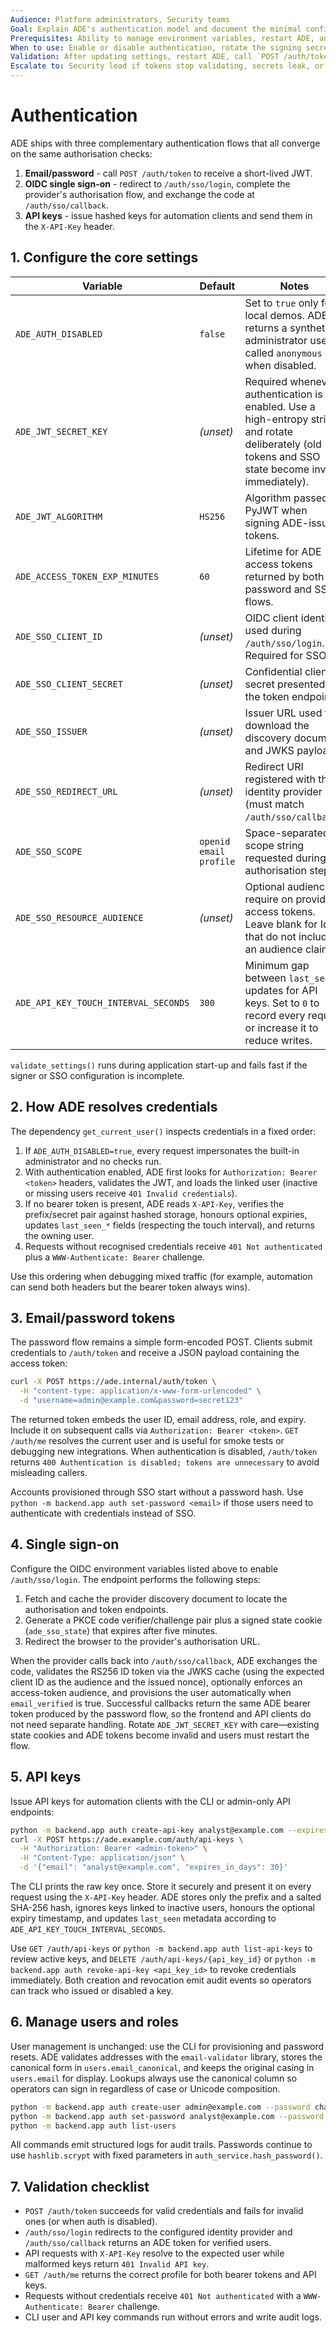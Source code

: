 ```yaml
---
Audience: Platform administrators, Security teams
Goal: Explain ADE's authentication model and document the minimal configuration required to operate it safely.
Prerequisites: Ability to manage environment variables, restart ADE, and provision user accounts.
When to use: Enable or disable authentication, rotate the signing secret, or review how operators obtain API access.
Validation: After updating settings, restart ADE, call `POST /auth/token`, and verify protected routes reject unsigned requests.
Escalate to: Security lead if tokens stop validating, secrets leak, or anonymous access is observed unexpectedly.
---
```


# Authentication

ADE ships with three complementary authentication flows that all converge on the same authorisation checks:

1. **Email/password** - call `POST /auth/token` to receive a short-lived JWT.
2. **OIDC single sign-on** - redirect to `/auth/sso/login`, complete the provider's authorisation flow, and exchange the code at `/auth/sso/callback`.
3. **API keys** - issue hashed keys for automation clients and send them in the `X-API-Key` header.

## 1. Configure the core settings

| Variable | Default | Notes |
| --- | --- | --- |
| `ADE_AUTH_DISABLED` | `false` | Set to `true` only for local demos. ADE returns a synthetic administrator user called `anonymous` when disabled. |
| `ADE_JWT_SECRET_KEY` | _(unset)_ | Required whenever authentication is enabled. Use a high-entropy string and rotate deliberately (old tokens and SSO state become invalid immediately). |
| `ADE_JWT_ALGORITHM` | `HS256` | Algorithm passed to PyJWT when signing ADE-issued tokens. |
| `ADE_ACCESS_TOKEN_EXP_MINUTES` | `60` | Lifetime for ADE access tokens returned by both password and SSO flows. |
| `ADE_SSO_CLIENT_ID` | _(unset)_ | OIDC client identifier used during `/auth/sso/login`. Required for SSO. |
| `ADE_SSO_CLIENT_SECRET` | _(unset)_ | Confidential client secret presented to the token endpoint. |
| `ADE_SSO_ISSUER` | _(unset)_ | Issuer URL used to download the discovery document and JWKS payloads. |
| `ADE_SSO_REDIRECT_URL` | _(unset)_ | Redirect URI registered with the identity provider (must match `/auth/sso/callback`). |
| `ADE_SSO_SCOPE` | `openid email profile` | Space-separated scope string requested during the authorisation step. |
| `ADE_SSO_RESOURCE_AUDIENCE` | _(unset)_ | Optional audience to require on provider access tokens. Leave blank for IdPs that do not include an audience claim. |
| `ADE_API_KEY_TOUCH_INTERVAL_SECONDS` | `300` | Minimum gap between `last_seen` updates for API keys. Set to `0` to record every request or increase it to reduce writes. |

`validate_settings()` runs during application start-up and fails fast if the signer or SSO configuration is incomplete.

## 2. How ADE resolves credentials

The dependency `get_current_user()` inspects credentials in a fixed order:

1. If `ADE_AUTH_DISABLED=true`, every request impersonates the built-in administrator and no checks run.
2. With authentication enabled, ADE first looks for `Authorization: Bearer <token>` headers, validates the JWT, and loads the linked user (inactive or missing users receive `401 Invalid credentials`).
3. If no bearer token is present, ADE reads `X-API-Key`, verifies the prefix/secret pair against hashed storage, honours optional expiries, updates `last_seen_*` fields (respecting the touch interval), and returns the owning user.
4. Requests without recognised credentials receive `401 Not authenticated` plus a `WWW-Authenticate: Bearer` challenge.

Use this ordering when debugging mixed traffic (for example, automation can send both headers but the bearer token always wins).

## 3. Email/password tokens

The password flow remains a simple form-encoded POST. Clients submit credentials to `/auth/token` and receive a JSON payload containing the access token:

```bash
curl -X POST https://ade.internal/auth/token \
  -H "content-type: application/x-www-form-urlencoded" \
  -d "username=admin@example.com&password=secret123"
```

The returned token embeds the user ID, email address, role, and expiry. Include it on subsequent calls via `Authorization: Bearer <token>`. `GET /auth/me` resolves the current user and is useful for smoke tests or debugging new integrations. When authentication is disabled, `/auth/token` returns `400 Authentication is disabled; tokens are unnecessary` to avoid misleading callers.

Accounts provisioned through SSO start without a password hash. Use `python -m backend.app auth set-password <email>` if those users need to authenticate with credentials instead of SSO.

## 4. Single sign-on

Configure the OIDC environment variables listed above to enable `/auth/sso/login`. The endpoint performs the following steps:

1. Fetch and cache the provider discovery document to locate the authorisation and token endpoints.
2. Generate a PKCE code verifier/challenge pair plus a signed state cookie (`ade_sso_state`) that expires after five minutes.
3. Redirect the browser to the provider's authorisation URL.

When the provider calls back into `/auth/sso/callback`, ADE exchanges the code, validates the RS256 ID token via the JWKS cache (using the expected client ID as the audience and the issued nonce), optionally enforces an access-token audience, and provisions the user automatically when `email_verified` is true. Successful callbacks return the same ADE bearer token produced by the password flow, so the frontend and API clients do not need separate handling. Rotate `ADE_JWT_SECRET_KEY` with care—existing state cookies and ADE tokens become invalid and users must restart the flow.

## 5. API keys

Issue API keys for automation clients with the CLI or admin-only API endpoints:

```bash
python -m backend.app auth create-api-key analyst@example.com --expires-in-days 30
curl -X POST https://ade.example.com/auth/api-keys \
  -H "Authorization: Bearer <admin-token>" \
  -H "Content-Type: application/json" \
  -d '{"email": "analyst@example.com", "expires_in_days": 30}'
```

The CLI prints the raw key once. Store it securely and present it on every request using the `X-API-Key` header. ADE stores only the prefix and a salted SHA-256 hash, ignores keys linked to inactive users, honours the optional expiry timestamp, and updates `last_seen` metadata according to `ADE_API_KEY_TOUCH_INTERVAL_SECONDS`.

Use `GET /auth/api-keys` or `python -m backend.app auth list-api-keys` to review active keys, and `DELETE /auth/api-keys/{api_key_id}` or `python -m backend.app auth revoke-api-key <api_key_id>` to revoke credentials immediately. Both creation and revocation emit audit events so operators can track who issued or disabled a key.

## 6. Manage users and roles

User management is unchanged: use the CLI for provisioning and password resets. ADE
validates addresses with the `email-validator` library, stores the canonical form in
`users.email_canonical`, and keeps the original casing in `users.email` for display.
Lookups always use the canonical column so operators can sign in regardless of
case or Unicode composition.

```bash
python -m backend.app auth create-user admin@example.com --password change-me --role admin
python -m backend.app auth set-password analyst@example.com --password new-secret
python -m backend.app auth list-users
```

All commands emit structured logs for audit trails. Passwords continue to use `hashlib.scrypt` with fixed parameters in `auth_service.hash_password()`.

## 7. Validation checklist

- `POST /auth/token` succeeds for valid credentials and fails for invalid ones (or when auth is disabled).
- `/auth/sso/login` redirects to the configured identity provider and `/auth/sso/callback` returns an ADE token for verified users.
- API requests with `X-API-Key` resolve to the expected user while malformed keys return `401 Invalid API key`.
- `GET /auth/me` returns the correct profile for both bearer tokens and API keys.
- Requests without credentials receive `401 Not authenticated` with a `WWW-Authenticate: Bearer` challenge.
- CLI user and API key commands run without errors and write audit logs.
